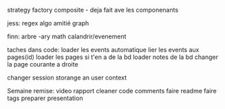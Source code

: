 strategy
factory
composite -  deja fait ave les componenants

jess:
regex
algo amitié
graph

finn:
arbre -ary
math
calandrir/evenement


taches dans code:
loader les events automatique
lier les events aux pages(id)
loader les pages si t'en a de la bd
loader notes de la bd
changer la page courante a droite


changer session storange an user context




Semaine remise:
video
rapport
cleaner code
comments
faire readme
faire tags
preparer presentation